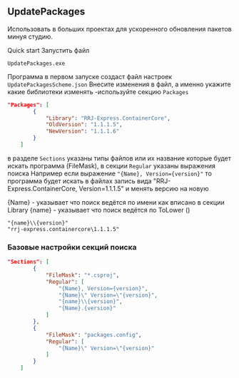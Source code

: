 ## UpdatePackages
Использовать в больших проектах для ускоренного обновления пакетов минуя студию.

Quick start
Запустить файл
```
UpdatePackages.exe
```
Программа в первом запуске создаст файл настроек `UpdatePackagesScheme.json`
Внесите изменения в файл, а именно укажите какие библиотеки изменять -используйте секцию `Packages`
```Json
"Packages": [
		{
			"Library": "RRJ-Express.ContainerCore",
			"OldVersion": "1.1.1.5",
			"NewVersion": "1.1.1.6"
		}
	]
```
в разделе `Sections` указаны типы файлов или их название которые будет искать программа (FileMask), в секции `Regular` указаны выражения поиска
Например если выражение `"{Name}, Version={version}"` то программа будет искать в файлах запись вида  "RRJ-Express.ContainerCore, Version=1.1.1.5" и менять версию на новую

{Name} - указывает что поиск ведётся по имени как вписано в секции Library
{name} - указывает что поиск ведётся по ToLower ()
```
"{name}\\{version}"
"rrj-express.containercore\1.1.1.5"
```

### Базовые настройки секций поиска
```Json
"Sections": [
		{
			"FileMask": "*.csproj",
			"Regular": [
				"{Name}, Version={version}",
				"{Name}\" Version=\"{version}",
				"{name}\\{version}",
				"{Name}.{version}"
			]
		},
		{
			"FileMask": "packages.config",
			"Regular": [
				"{Name}\" Version=\"{version}"
			]
		}
	]
```
